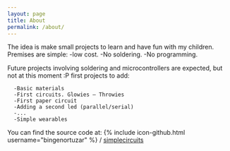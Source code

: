 ```yaml
---
layout: page
title: About
permalink: /about/
---
```



The idea is make small projects to learn and have fun with my children. Premises are simple:
      -low cost.
      -No soldering.
      -No programming.

Future projects involving soldering and microcontrollers are expected, but not at this moment :P
first projects to add:
        
      -Basic materials
      -First circuits. Glowies — Throwies
      -First paper circuit
      -Adding a second led (parallel/serial)
      -...
      -Simple wearables
  


You can find the source code at:
{% include icon-github.html username="bingenortuzar" %} /
[simplecircuits](https://github.com/bingenortuzar/simplecircuits)
